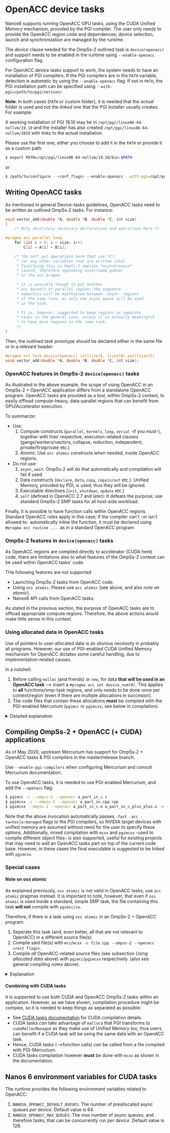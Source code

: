 # OpenACC device tasks

Nanos6 supports running OpenACC GPU tasks, using the CUDA Unified Memory
mechanism, provided by the PGI compiler. The user only needs to provide the OpenACC region
code and dependences; device selection, launch and synchronization are managed by the runtime.

The *device* clause needed for the OmpSs-2 outlined task is `device(openacc)` and
support needs to be enabled in the runtime using `--enable-openacc` configuration flag.

For OpenACC device tasks support to work, the system needs to have an installation of
PGI compilers. If the PGI compilers are in the `PATH` variable, detection is automatic by using the
`--enable-openacc` flag. If not in `PATH`, the PGI installation path can be specified
using `--with-pgi=/path/to/pgi/version/`.

**Note**: In both cases (`PATH` or custom folder), it is needed that the *actual* folder
is used and not the *linked* one that the PGI installer usually creates. For example:

A working installation of PGI 19.10 may be in `/opt/pgi/linux86-64-nollvm/19.10`
and the installer has also created `/opt/pgi/linux86-64-nollvm/2019` with links
to the actual installation.

Please use the first one, either you choose to add it in the `PATH` or provide it
as a custom path:
```sh
$ export PATH=/opt/pgi/linux86-64-nollvm/19.10/bin:$PATH
```
or
```sh
$ /path/to/configure --<conf_flags> --enable-openacc --with-pgi=/opt/pgi/linux86-64-nollvm/19.10
```

## Writing OpenACC tasks

As mentioned in general Device-tasks guidelines, OpenACC tasks need to be written
as outlined OmpSs-2 tasks. For instance:

```c
void vector_add(double *A, double *B, double *C, int size)
{
	/* Only absolutely necessary declarations and operations here */

#pragma acc parallel loop
	for (int i = 0; i < size; i++)
		C[i] = A[i] + B[i];

	/* *Do not* put operations here that use *C!!
	 * (or any other variables that are written into)
	 * Taskifying this in OmpSs-2 implies *asynchronous*
	 * launch, therefore appending async(some_queue)
	 * in the acc pragma.

	 * It is possible though to put another
	 * acc kernels or parallel region; the sequence
	 * semantics will be maintained between -async- regions
	 * of the same task, as only one async queue will be used
	 * in the task.

	 * It is, however, suggested to keep regions as separate
	 * tasks in the general case, unless it is actually meaningful
	 * to have more regions in the same task.
	 */
}
```

Then, the outlined task prototype should be declared either in the same
file or in a relevant header:
```c
#pragma oss task device(openacc) in([size]A, [size]B) out([size]C)
void vector_add(double *A, double *B, double *C, int size);
```

### OpenACC features in OmpSs-2 `device(openacc)` tasks

As illustrated in the above example, the scope of using OpenACC in an
OmpSs-2 + OpenACC application differs from a standalone OpenACC program.
OpenACC tasks are provided as a tool, within OmpSs-2 context, to easily offload
compute-heavy, data-parallel regions that can benefit from GPU/Accelerator execution.

To summarize:
 - Use:
	1. Compute constructs (`parallel`, `kernels`, `loop`, `serial` -if you must-),
	together with their respective, execution-related clauses (gangs/workers/vectors,
	collapse, reduction, independent, private/firstprivate etc.)
	1. Atomic: Use `acc atomic` constructs when needed, inside OpenACC regions.
 - Do not use:
	1. `async`, `wait`: OmpSs-2 will do that automatically and compilation will fail if used
	1. Data constructs (`declare`, `data`, `copy`, `copyin/out` etc.): Unified Memory,
	provided by PGI, is used; thus they will be ignored.
	1. Executable directives (`init`, `shutdown`, `update` etc.)
	1. `self` (defined in OpenACC 2.7 and later): It defeats the purpose; use standard OmpSs-2
	SMP tasks for all host-side workload.


Finally, it is possible to have function calls within OpenACC regions. Standard OpenACC
rules apply in this case; if the compiler can't -or isn't allowed to- automatically
inline the function, it must be declared using `#pragma acc routine ...`. as in a
standard OpenACC program.

### OmpSs-2 features in `device(openacc)` tasks

As OpenACC regions are compiled directly to accelerator (CUDA here) code, there are
limitations also to what features of the OmpSs-2 context can be used within OpenACC
tasks' code.

THe following features are not supported
 - Launching OmpSs-2 tasks from OpenACC code.
 - Using `oss atomic`. Please use `acc atomic` (see above, and also *note on atomic*).
 - Nanos6 API calls from OpenACC tasks.

As stated in the previous section, the purpose of OpenACC tasks are to offload
appropriate compute regions. Therefore, the above actions would make little sense
in this context.

### Using allocated data in OpenACC tasks

Use of pointers to user-allocated data is an obvious necessity in probably all programs.
However, our use of PGI-enabled CUDA Unified Memory mechanism for OpenACC dictates some
careful handling, due to implementation-related causes.

In a nutshell:

1. Before calling `malloc` (and friends) or `new`, for data **that will be used in an OpenACC task**
--> insert a `#pragma acc set device_num(0)`. This applies to **all** functions/smp-task regions, and only
needs to be done once per context/region (even if there are multiple allocations in succesion).
1. The code files that contain these allocations **must** be compiled with the PGI-enabled Mercurium (`pgimcc`
or `pgimcxx`, see below in compilation).

<details>
	<summary>Detailed explanation</summary>

## CUDA Unified Memory + multi-threading

For CUDA Unified Memory to work for OpenACC, PGI compilers transform all allocation calls to
`cudaMallocManaged()` (and OpenACC regions to CUDA kernels). In CUDA, for these calls to work,
the thread that is calling them must be associated with a valid *CUDA context*. This is the
default case in an OpenACC program, that is inherently single-threaded from the host side.

In OmpSs-2 context, however, tasks run in different threads (and `main()` is also a task). Therefore,
calling a -PGI-transformed- `cudaMallocManaged()` from a thread (running a task) that has not been associated
with a CUDA context will result in a CUDA Runtime error, or a segmentation fault later on.

Although multi-threaded behaviour is not -yet- defined in OpenACC standard, we inherit this limitation from
the underlying CUDA implementation. The good news is that we also inherit the work-around to it. 
For CUDA + multi-threading it is suggested that each thread does a -dummy- `cudaSetDevice()` operation, that
serves to actually have the CUDA runtime bind the present thread to a CUDA context (see [here](https://devblogs.nvidia.com/cuda-pro-tip-always-set-current-device-avoid-multithreading-bugs/))

If we apply the same principle in OpenACC, the `#pragma acc set device_num(0)` actually translates to `cudaSetDevice(0)`.
As it is a dummy operation, the actual device number doesn't matter; we only use it to achieve binding the
thread-to-context and device 0 is certainly present in all GPU-enabled systems so it is a safe choice.

This work-around has solved all problems we had in this aspect for now, as the OpenACC standard will define these
use-cases in future revisions. It also explains why *all* data that will be used in OpenACC tasks needs to be
in code compiled with PGI, in order to be transformed; other data can obviously be allocated in files compiled with
`mcc`/`mcxx` and will use standard `malloc` (and derivatives).

</details>


## Compiling OmpSs-2 + OpenACC (+ CUDA) applications

As of May 2020, upstream Mercurium has support for OmpSs-2 + OpenACC tasks & PGI compilers in the master/release branch.

Use `--enable-pgi-compilers` when configuring Mercurium and consult Mercurium documentation.

To use OpenACC tasks, it is needed to use PGI-enabled Mercurium, and add the `--openacc` flag:

```sh
$ pgimcc -c --ompss-2 --openacc a_part_in_c.c
$ pgimcxx -c --ompss-2 --openacc a_part_in_cpp.cpp
$ pgimcxx --ompss-2 --openacc a_part_in_c.o a_part_in_c_plus_plus.o -o app
```

Note that the above invocation automatically passes `-fast -acc -ta=tesla:managed` flags to the PGI compilers,
so NVIDIA target devices with unified memory are assumed without need for the user to specify these options.
Additionally, mixed compilation with `mcxx` and `pgimcxx` -used to compile different object files- is also
supported, useful for existing projects that may need to add an OpenACC tasks part on top of the current
code base. However, in these cases the final executable is suggested to be linked with `pgimcxx`.

### Special cases

#### Note on oss atomic

As explained previously, `oss atomic` is not valid in OpenACC tasks; use `acc atomic` pragmas instead.
It is important to note, however, that even if `oss atomic` is used inside a standard, simple SMP task,
the file containing this task **will not** compile with `pgimcc/xx`.

Therefore, if there is a task using `oss atomic` in an OmpSs-2 + OpenACC program:

1. Seperate this task (and, even better, all that are not relevant to OpenACC) in a different source file(s).
1. Compile said file(s) with `mcc`/`mcxx -c file.cpp --ompss-2 --openacc <rest flags>`.
1. Compile *all* OpenACC-related source files (see subsection *Using allocated data* above) with `pgimcc`/`pgimcxx` respectively.
(also see general compiling notes above).

<details>
<summary>Explanation</summary>

As all OmpSs-2 `#pragma` directives, `oss atomic` triggers a source-to-source transformation by Mercurium.

To implement the atomic functionality, Mercurium relies on using specific *GCC* built-in intrinsics (namely `__sync_synchronize()` here).
These intrinsics, although may be supported by other compilers (e.g. IBM), are not supported by PGI. Therefore, when Mercurium
feeds its transformed code to the PGI compiler, compilation fails.

Using plain `mcc/xx` feeds the same code to GCC, as was intended.
</details>

#### Combining with CUDA tasks

It is supported to use both CUDA and OpenACC OmpSs-2 tasks within an application. However, as we have shown,
compilation procedure might be complex, so it is needed to keep things as separated as possible:

 - See [CUDA tasks documentation](docs/devices/CUDA.md) for CUDA compilation details.
 - CUDA tasks *can* take advantage of `malloc`s that PGI transforms to `cudaMallocManaged` as they make use of Unified Memory too,
 thus users can benefit if a CUDA task will be using the same data with an OpenACC task.
 - Hence, CUDA tasks (-->function calls) *can* be called from a file compiled with PGI-Mercurium.
 - CUDA tasks compilation however **must** be done with `mcxx` as shown in the documentation.

## Nanos 6 environment variables for CUDA tasks

The runtime provides the following environment variables related to OpenACC:

1. `NANOS6_OPENACC_DEFAULT_QUEUES`: The number of preallocated async queues *per device*. Default value is 64.
1. `NANOS6_OPENACC_MAX_QUEUES`: The max number of async queues, and therefore tasks, that can be concurrently run *per device*. Default value is 128.

